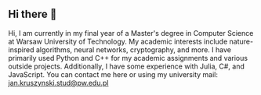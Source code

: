 ## Hi there 👋

<!--
**blejdzior/blejdzior** is a ✨ _special_ ✨ repository because its `README.md` (this file) appears on your GitHub profile.

Here are some ideas to get you started:

- 🔭 I’m currently working on ...
- 🌱 I’m currently learning ...
- 👯 I’m looking to collaborate on ...
- 🤔 I’m looking for help with ...
- 💬 Ask me about ...
- 📫 How to reach me: ...
- 😄 Pronouns: ...
- ⚡ Fun fact: ...
-->

Hi, I am currently in my final year of a Master's degree in Computer Science at Warsaw University of Technology. My academic interests include nature-inspired algorithms, neural networks, cryptography, and more. I have primarily used Python and C++ for my academic assignments and various outside projects. Additionally, I have some experience with Julia, C#, and JavaScript.
You can contact me here or using my university mail: jan.kruszynski.stud@pw.edu.pl
